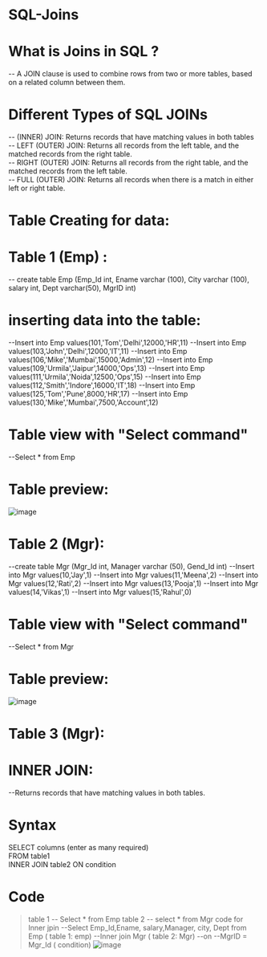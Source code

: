 # SQL-Joins
# What is Joins in SQL ?
-- A JOIN clause is used to combine rows from two or more tables, based on a related column between them.<br />
# Different Types of SQL JOINs
-- (INNER) JOIN: Returns records that have matching values in both tables<br />
-- LEFT (OUTER) JOIN: Returns all records from the left table, and the matched records from the right table.<br />
-- RIGHT (OUTER) JOIN: Returns all records from the right table, and the matched records from the left table. <br />
-- FULL (OUTER) JOIN: Returns all records when there is a match in either left or right table. <br />

# Table Creating for data:
# Table 1 (Emp) :
-- create table Emp (Emp_Id int, Ename varchar (100), City varchar (100), salary int, Dept varchar(50), MgrID int)
# inserting data into the table:
--Insert into Emp values(101,'Tom','Delhi',12000,'HR',11)
--Insert into Emp values(103,'John','Delhi',12000,'IT',11)
--Insert into Emp values(106,'Mike','Mumbai',15000,'Admin',12)
--Insert into Emp values(109,'Urmila','Jaipur',14000,'Ops',13)
--Insert into Emp values(111,'Urmila','Noida',12500,'Ops',15)
--Insert into Emp values(112,'Smith','Indore',16000,'IT',18)
--Insert into Emp values(125,'Tom','Pune',8000,'HR',17)
--Insert into Emp values(130,'Mike','Mumbai',7500,'Account',12)

# Table view with "Select command"
--Select * from Emp
# Table preview: 
![image](https://github.com/Animeshkumarsaini/SQL-Joins.sql/assets/143740775/d0c621fc-c2f0-4cb2-a7f6-04b989a98c97)

# Table 2 (Mgr): 

--create table Mgr (Mgr_Id int, Manager varchar (50), Gend_Id int)
--Insert into Mgr values(10,'Jay',1)
--Insert into Mgr values(11,'Meena',2)
--Insert into Mgr values(12,'Rati',2)
--Insert into Mgr values(13,'Pooja',1)
--Insert into Mgr values(14,'Vikas',1)
--Insert into Mgr values(15,'Rahul',0)

# Table view with "Select command"
--Select * from Mgr
# Table preview: 
![image](https://github.com/Animeshkumarsaini/SQL-Joins.sql/assets/143740775/2f4a5cdc-96a6-4022-bbc1-40e364956ea0)

# Table 3 (Mgr): 

# INNER JOIN: 
--Returns records that have matching values in both tables.
# Syntax
SELECT columns (enter as many required)    
FROM table1    
INNER JOIN table2 
ON 
condition 

# Code 
> table 1 -- Select * from Emp
> table 2 -- select * from Mgr
> code for Inner jpin
--Select Emp_Id,Ename, salary,Manager, city, Dept from Emp ( table 1: emp)
--Inner join Mgr ( table 2: Mgr)
--on
--MgrID = Mgr_Id  ( condition)
![image](https://github.com/Animeshkumarsaini/SQL-Joins.sql/assets/143740775/c4728c9c-c93f-44b0-b6be-9bb841d46dbb)



 

